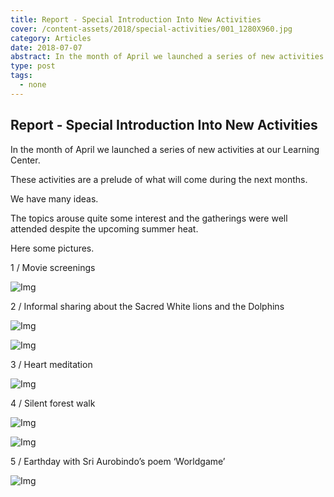 ```yaml
---
title: Report - Special Introduction Into New Activities
cover: /content-assets/2018/special-activities/001_1280X960.jpg
category: Articles
date: 2018-07-07
abstract: In the month of April we launched a series of new activities at our Learning Center.
type: post
tags:
  - none
---
```


## Report - Special Introduction Into New Activities

In the month of April we launched a series of new activities at our Learning Center.

These activities are a prelude of what will come during the next months. 

We have many ideas.

The topics arouse quite some interest and the gatherings were well attended despite the upcoming summer heat.

Here some pictures.

1 / Movie screenings

![Img](/content-assets/2018/special-activities/001_1280X960.jpg)

2 / Informal sharing about the Sacred White lions and the Dolphins

![Img](/content-assets/2018/special-activities/002_1280X812.jpg)

![Img](/content-assets/2018/special-activities/003_1280X900.jpg)

3 / Heart meditation

![Img](/content-assets/2018/special-activities/004_1280X710.jpg)

4 / Silent forest walk

![Img](/content-assets/2018/special-activities/005_960X1280.jpg)

![Img](/content-assets/2018/special-activities/006_1280X960.jpg)

5 / Earthday with Sri Aurobindo’s poem ‘Worldgame’

![Img](/content-assets/2018/special-activities/007_1280X663.jpg)

